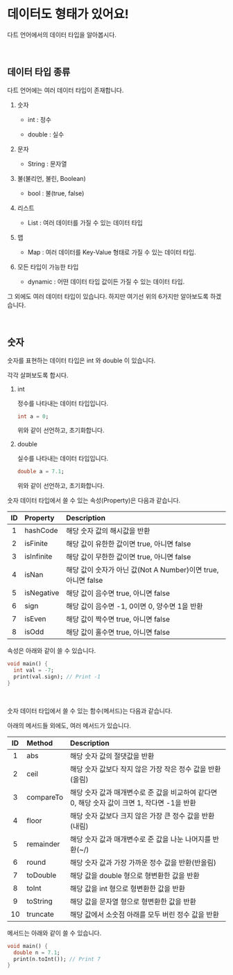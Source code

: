 # 데이터도 형태가 있어요!

다트 언어에서의 데이터 타입을 알아봅시다.

<br>

## 데이터 타입 종류

다트 언어에는 여러 데이터 타입이 존재합니다.

1. 숫자

	- int : 정수

	- double : 실수

2. 문자

	- String : 문자열

3. 불(불리언, 불린, Boolean)

	- bool : 불(true, false)

4. 리스트

	- List : 여러 데이터를 가질 수 있는 데이터 타입

5. 맵

	- Map : 여러 데이터를 Key-Value 형태로 가질 수 있는 데이터 타입.

6. 모든 타입이 가능한 타입

	- dynamic : 어떤 데이터 타입 값이든 가질 수 있는 데이터 타입.

그 외에도 여러 데이터 타입이 있습니다. 하지만 여기선 위의 6가지만 알아보도록 하겠습니다.

<br>

## 숫자

숫자를 표현하는 데이터 타입은 int 와 double 이 있습니다.

각각 살펴보도록 합시다.

1. int

	정수를 나타내는 데이터 타입입니다.

	```dart
	int a = 0;
	```

	위와 같이 선언하고, 초기화합니다.

2. double

	실수를 나타내는 데이터 타입입니다.

	```dart
	double a = 7.1;
	```

	위와 같이 선언하고, 초기화합니다.

숫자 데이터 타입에서 쓸 수 있는 속성(Property)은 다음과 같습니다.

|ID|Property|Description|
|:---:|:---|:---|
|1|hashCode|해당 숫자 값의 해시값을 반환|
|2|isFinite|해당 값이 유한한 값이면 true, 아니면 false|
|3|isInfinite|해당 값이 무한한 값이면 true, 아니면 false|
|4|isNan|해당 값이 숫자가 아닌 값(Not A Number)이면 true, 아니면 false|
|5|isNegative|해당 값이 음수면 true, 아니면 false|
|6|sign|해당 값이 음수면 -1, 0이면 0, 양수면 1을 반환|
|7|isEven|해당 값이 짝수면 true, 아니면 false|
|8|isOdd|해당 값이 홀수면 true, 아니면 false|

속성은 아래와 같이 쓸 수 있습니다.

```dart
void main() {
  int val = -7;
  print(val.sign); // Print -1
}
```

<br>

숫자 데이터 타입에서 쓸 수 있는 함수(메서드)는 다음과 같습니다.

아래의 메서드들 외에도, 여러 메서드가 있습니다.

|ID|Method|Description|
|:---:|:---|:---|
|1|abs|해당 숫자 값의 절댓값을 반환|
|2|ceil|해당 숫자 값보다 작지 않은 가장 작은 정수 값을 반환(올림)|
|3|compareTo|해당 숫자 값과 매개변수로 준 값을 비교하여 같다면 0, 해당 숫자 값이 크면 1, 작다면 -1을 반환|
|4|floor|해당 숫자 값보다 크지 않은 가장 큰 정수 값을 반환(내림)|
|5|remainder|해당 숫자 값과 매개변수로 준 값을 나눈 나머지를 반환(~/)|
|6|round|해당 숫자 값과 가장 가까운 정수 값을 반환(반올림)|
|7|toDouble|해당 값을 double 형으로 형변환한 값을 반환|
|8|toInt|해당 값을 int 형으로 형변환한 값을 반환|
|9|toString|해당 값을 문자열 형으로 형변환한 값을 반환|
|10|truncate|해당 값에서 소숫점 아래를 모두 버린 정수 값을 반환|

메서드는 아래와 같이 쓸 수 있습니다.

```dart
void main() {
  double n = 7.1;
  print(n.toInt()); // Print 7
}
```
